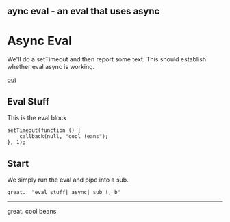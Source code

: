 aync eval - an eval that uses async
---
# Async Eval

We'll do a setTimeout and then report some text. This should establish whether
eval async is working. 

[out](#start "save:")

## Eval Stuff

This is the eval block

    setTimeout(function () {
        callback(null, "cool !eans");
    }, 1);

## Start

We simply run the eval and pipe into a sub.

    great. _"eval stuff| async| sub !, b"
    
---
great. cool beans
